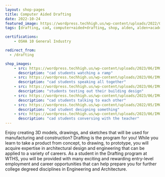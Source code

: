 ```yaml
---
layout: shop-pages
title: Computer Aided Drafting
date: 2022-10-24
featured_image: https://wordpress.techhigh.us/wp-content/uploads/2022/04/lucas-kepner-Yn8D5B8C-eY-unsplash-1.jpg
tags: [drafting, cad, computer+aided+drafting, shop, alden, alden+academy]

certifications:
    - OSHA 10 General Industry

redirect_from:
  - /drafting

shop_images:
    - src: https://wordpress.techhigh.us/wp-content/uploads/2023/06/IMG_8623.JPG.jpg
      description: "cad students watching a ramp"
    - src: https://wordpress.techhigh.us/wp-content/uploads/2023/06/IMG_6401.JPG.jpg
      description: "cad students speaking all together"
    - src: https://wordpress.techhigh.us/wp-content/uploads/2023/06/IMG_3406.JPG.jpg
      description: "students testing out their building design"
    - src: https://wordpress.techhigh.us/wp-content/uploads/2023/06/IMG_0105.HEIC.jpg
      description: "cad students talking to each other"
    - src: https://wordpress.techhigh.us/wp-content/uploads/2022/05/IMG-5783-1.jpg
      description: "cad student designing something"
    - src: https://wordpress.techhigh.us/wp-content/uploads/2023/06/IMG_0090.HEIC.jpg
      description: "cad students conversing with the teacher"
---
```


Enjoy creating 3D models, drawings, and sketches that will be used for manufacturing and construction? Drafting is the program for you! While you learn to take a product from concept, to drawing, to prototype, you will acquire expertise in architectural design and engineering that can be applied to a variety of careers. As a student in the Drafting program at WTHS, you will be provided with many exciting and rewarding entry-level employment and career opportunities that can help prepare you for further college degreed disciplines in Engineering and Architecture.